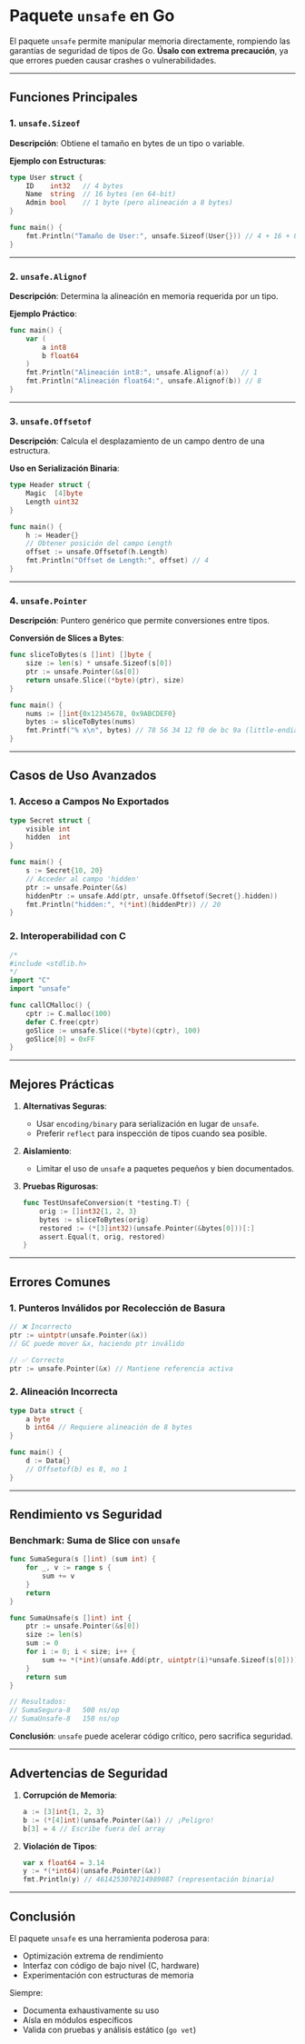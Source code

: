 # Paquete `unsafe` en Go

El paquete `unsafe` permite manipular memoria directamente, rompiendo las garantías de seguridad de tipos de Go. **Úsalo con extrema precaución**, ya que errores pueden causar crashes o vulnerabilidades.  

---

## Funciones Principales  

### 1. **`unsafe.Sizeof`**

**Descripción**: Obtiene el tamaño en bytes de un tipo o variable.  

**Ejemplo con Estructuras**:

```go  
type User struct {  
    ID    int32   // 4 bytes  
    Name  string  // 16 bytes (en 64-bit)  
    Admin bool    // 1 byte (pero alineación a 8 bytes)  
}  

func main() {  
    fmt.Println("Tamaño de User:", unsafe.Sizeof(User{})) // 4 + 16 + 8 = 32 bytes  
}  
```  

---

### 2. **`unsafe.Alignof`**

**Descripción**: Determina la alineación en memoria requerida por un tipo.  

**Ejemplo Práctico**:

```go  
func main() {  
    var (  
        a int8  
        b float64  
    )  
    fmt.Println("Alineación int8:", unsafe.Alignof(a))   // 1  
    fmt.Println("Alineación float64:", unsafe.Alignof(b)) // 8  
}  
```  

---

### 3. **`unsafe.Offsetof`**

**Descripción**: Calcula el desplazamiento de un campo dentro de una estructura.  

**Uso en Serialización Binaria**:

```go  
type Header struct {  
    Magic  [4]byte  
    Length uint32  
}  

func main() {  
    h := Header{}  
    // Obtener posición del campo Length  
    offset := unsafe.Offsetof(h.Length)  
    fmt.Println("Offset de Length:", offset) // 4  
}  
```  

---

### 4. **`unsafe.Pointer`**

**Descripción**: Puntero genérico que permite conversiones entre tipos.  

**Conversión de Slices a Bytes**:

```go  
func sliceToBytes(s []int) []byte {  
    size := len(s) * unsafe.Sizeof(s[0])  
    ptr := unsafe.Pointer(&s[0])  
    return unsafe.Slice((*byte)(ptr), size)  
}  

func main() {  
    nums := []int{0x12345678, 0x9ABCDEF0}  
    bytes := sliceToBytes(nums)  
    fmt.Printf("% x\n", bytes) // 78 56 34 12 f0 de bc 9a (little-endian)  
}  
```  

---

## Casos de Uso Avanzados  

### 1. **Acceso a Campos No Exportados**

```go  
type Secret struct {  
    visible int  
    hidden  int  
}  

func main() {  
    s := Secret{10, 20}  
    // Acceder al campo 'hidden'  
    ptr := unsafe.Pointer(&s)  
    hiddenPtr := unsafe.Add(ptr, unsafe.Offsetof(Secret{}.hidden))  
    fmt.Println("hidden:", *(*int)(hiddenPtr)) // 20  
}  
```  

### 2. **Interoperabilidad con C**

```go  
/* 
#include <stdlib.h> 
*/  
import "C"  
import "unsafe"  

func callCMalloc() {  
    cptr := C.malloc(100)  
    defer C.free(cptr)  
    goSlice := unsafe.Slice((*byte)(cptr), 100)  
    goSlice[0] = 0xFF  
}  
```  

---

## Mejores Prácticas  

1. **Alternativas Seguras**:

   - Usar `encoding/binary` para serialización en lugar de `unsafe`.  
   - Preferir `reflect` para inspección de tipos cuando sea posible.  

2. **Aislamiento**:

   - Limitar el uso de `unsafe` a paquetes pequeños y bien documentados.  

3. **Pruebas Rigurosas**:

   ```go  
   func TestUnsafeConversion(t *testing.T) {  
       orig := []int32{1, 2, 3}  
       bytes := sliceToBytes(orig)  
       restored := (*[3]int32)(unsafe.Pointer(&bytes[0]))[:]  
       assert.Equal(t, orig, restored)  
   }  
   ```  

---

## Errores Comunes  

### 1. **Punteros Inválidos por Recolección de Basura**

```go  
// ❌ Incorrecto  
ptr := uintptr(unsafe.Pointer(&x))  
// GC puede mover &x, haciendo ptr inválido  

// ✅ Correcto  
ptr := unsafe.Pointer(&x) // Mantiene referencia activa  
```  

### 2. **Alineación Incorrecta**

```go  
type Data struct {  
    a byte  
    b int64 // Requiere alineación de 8 bytes  
}  

func main() {  
    d := Data{}  
    // Offsetof(b) es 8, no 1  
}  
```  

---

## Rendimiento vs Seguridad  

### Benchmark: Suma de Slice con `unsafe`

```go  
func SumaSegura(s []int) (sum int) {  
    for _, v := range s {  
        sum += v  
    }  
    return  
}  

func SumaUnsafe(s []int) int {  
    ptr := unsafe.Pointer(&s[0])  
    size := len(s)  
    sum := 0  
    for i := 0; i < size; i++ {  
        sum += *(*int)(unsafe.Add(ptr, uintptr(i)*unsafe.Sizeof(s[0])))  
    }  
    return sum  
}  

// Resultados:  
// SumaSegura-8   500 ns/op  
// SumaUnsafe-8   150 ns/op  
```  

**Conclusión**: `unsafe` puede acelerar código crítico, pero sacrifica seguridad.  

---

## Advertencias de Seguridad  

1. **Corrupción de Memoria**:

   ```go  
   a := [3]int{1, 2, 3}  
   b := (*[4]int)(unsafe.Pointer(&a)) // ¡Peligro!  
   b[3] = 4 // Escribe fuera del array  
   ```  

2. **Violación de Tipos**:

   ```go  
   var x float64 = 3.14  
   y := *(*int64)(unsafe.Pointer(&x))  
   fmt.Println(y) // 4614253070214989087 (representación binaria)  
   ```  

---

## Conclusión

El paquete `unsafe` es una herramienta poderosa para:

- Optimización extrema de rendimiento  
- Interfaz con código de bajo nivel (C, hardware)  
- Experimentación con estructuras de memoria  

Siempre:

- Documenta exhaustivamente su uso  
- Aísla en módulos específicos  
- Valida con pruebas y análisis estático (`go vet`)  
